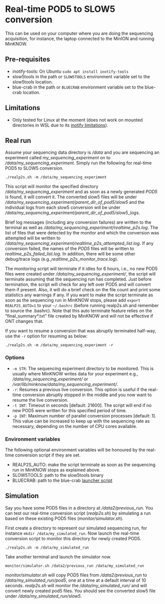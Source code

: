 # Real-time POD5 to SLOW5 conversion

This can be used on your computer where you are doing the sequencing acquisition, for instance, the laptop connected to the MinION and running MinKNOW.

## Pre-requisites
- inotify-tools:  On Ubuntu `sudo apt install inotify-tools`
- slow5tools in the path or `SLOW5TOOLS` environment variable set to the slow5tools location.
- blue-crab in the path or `BLUECRAB` environment variable set to the blue-crab location.

## Limitations
- Only tested for Linux at the moment (does not work on mounted directories in WSL due to its [inotify limitations](https://github.com/microsoft/WSL/issues/4739)).


## Real run

Assume your sequencing data directory is */data* and you are sequencing an experiment called *my_sequencing_experiment* on to */data/my_sequencing_experiment*. Simply run the following for real-time POD5 to SLOW5 conversion.

```
./realp2s.sh -m /data/my_sequencing_experiment
```

This script will monitor the specified directory */data/my_sequencing_experiment* and as soon as a newly generated *POD5* is found, it will convert it. The converted slow5 files will be under */data/my_sequencing_experiment/parent_dir_of_pod5/slow5* and the individual logs from each slow5 conversion will be under */data/my_sequencing_experiment/parent_dir_of_pod5/slow5_logs*.

Brief log messages (including any conversion failures) are written to the terminal as well as */data/my_sequencing_experiment/realtime_p2s.log*. The list of files that were detected by the monitor and which the conversion was attempted will be written to */data/my_sequencing_experiment/realtime_p2s_attempted_list.log*. If any conversion failed, the names of the *POD5* files will be written to *realtime_p2s_failed_list.log*. In addition, there will be some other debug/trace logs (e.g.,*realtime_p2s_monitor_trace.log*).

The monitoring script will terminate if it idles for 6 hours, i.e., no new POD5 files were created under */data/my_sequencing_experiment/*, the script will terminate assuming that the sequencing run has completed. Just before termination, the script will check for any left over POD5 and will convert them if present. Also, it will do a brief check on the file count and print some statistics any warnings if any. If you want to make the script terminate as soon as the sequencing run in MinKNOW stops, please add `export REALP2S_AUTO=1` to your `~/.bashrc` (before running realp2s.sh and remember to source the .bashrc). Note that this auto terminate feature relies on the "final_summary*.txt" file created by MinKNOW and will not be effective if ONT changes that.

If you want to resume a conversion that was abruptly terminated half-way, use the `-r` option for resuming as below:

```
./realp2s.sh -m /data/my_sequencing_experiment -r
```

### Options

* `-m STR`:
    The sequencing experiment directory to be monitored. This is usually where MinKNOW writes data for your experiment e.g., */data/my_sequencing_experiment/* or */var/lib/minknow/data/my_sequencing_experiment/*.
* `-r`:
    Resumes a previous live conversion. This option is useful if the real-time conversion abruptly stopped in the middle and you now want to resume the live conversion.
* `-t INT`:
    Timeout in seconds [default: 21600]. The script will end if no new POD5 were written for this specified period of time.
* `-p INT`:
    Maximum number of parallel conversion processes [default: 1]. This value can be increased to keep up with the sequencing rate as necessary, depending on the number of CPU cores available.

### Environment variables

The following optional environment variables will be honoured by the real-time conversion script if they are set.

- REALP2S_AUTO: make the script terminate as soon as the sequencing run in MinKNOW stops as explained above.
- SLOW5TOOLS: path to the slow5tools binary
- BLUECRAB: path to the blue-crab [launcher script](../README.md/)

## Simulation

Say you have some POD5 files in a directory at */data2/previous_run*. You can test our real-time conversion script (*realp2s.sh*) by simulating a run based on these existing POD5 files (*monitor/simulator.sh*).

First create a directory to represent our simulated sequencing run, for instance `mkdir /data/my_simulated_run`.
Now launch the real-time conversion script to monitor this directory for newly created POD5.

```
./realp2s.sh -m /data/my_simulated_run
```

Take another terminal and launch the simulator now.
```
monitor/simulator.sh /data2/previous_run /data/my_simulated_run
```

*monitor/simulator.sh* will copy POD5 files from */data2/previous_run* to */data/my_simulated_run/pod5*, one at a time at a default interval of 10 seconds. *realp2s.sh* will monitor the */data/my_simulated_run/* and will convert newly created pod5 files. You should see the converted slow5 file under */data/my_simulated_run/slow5*.
